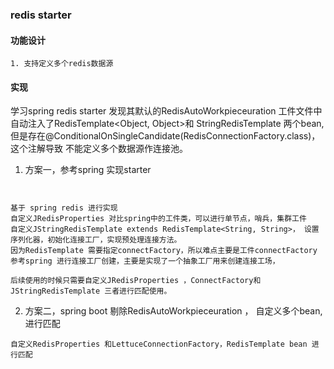 ### redis starter
#### 功能设计
```
1. 支持定义多个redis数据源
```
#### 实现
学习spring redis starter  发现其默认的RedisAutoWorkpieceuration 工件文件中自动注入了RedisTemplate<Object, Object>和
StringRedisTemplate 两个bean, 但是存在@ConditionalOnSingleCandidate(RedisConnectionFactory.class)，这个注解导致
不能定义多个数据源作连接池。

1. 方案一，参考spring 实现starter
```


基于 spring redis 进行实现
自定义JRedisProperties 对比spring中的工件类，可以进行单节点，哨兵，集群工件
自定义JStringRedisTemplate extends RedisTemplate<String, String>， 设置序列化器，初始化连接工厂，实现预处理连接方法。
因为RedisTemplate 需要指定connectFactory，所以难点主要是工件connectFactory
参考spring 进行连接工厂创建，主要是实现了一个抽象工厂用来创建连接工场，

后续使用的时候只需要自定义JRedisProperties ，ConnectFactory和JStringRedisTemplate 三者进行匹配使用。

```
2. 方案二，spring boot 剔除RedisAutoWorkpieceuration ， 自定义多个bean,进行匹配
```
自定义RedisProperties 和LettuceConnectionFactory，RedisTemplate bean 进行匹配

```